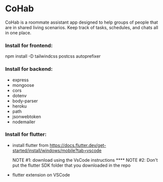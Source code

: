# CoHab

CoHab is a roommate assistant app designed to help groups of people that are in shared living scenarios. Keep track of tasks, schedules, and chats all in one place.

### Install for frontend:

npm install -D tailwindcss postcss autoprefixer

### Install for backend:

- express
- mongoose
- cors
- dotenv
- body-parser
- heroku
- path
- jsonwebtoken
- nodemailer

### Install for flutter:

- install flutter from https://docs.flutter.dev/get-started/install/windows/mobile?tab=vscode

  NOTE #1: download using the VsCode instructions \*\*\*\*
  NOTE #2: Don't put the flutter SDK folder that you downloaded in the repo

- flutter extension on VSCode
